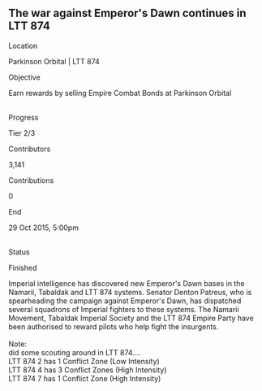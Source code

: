 ## The war against Emperor\'s Dawn continues in LTT 874

Location

Parkinson Orbital \| LTT 874

Objective

Earn rewards by selling Empire Combat Bonds at Parkinson Orbital

\
Progress

Tier 2/3

Contributors

3,141

Contributions

0

End

29 Oct 2015, 5:00pm

\
Status

Finished

Imperial intelligence has discovered new Emperor\'s Dawn bases in the
Namarii, Tabaldak and LTT 874 systems. Senator Denton Patreus, who is
spearheading the campaign against Emperor\'s Dawn, has dispatched
several squadrons of Imperial fighters to these systems. The Namarii
Movement, Tabaldak Imperial Society and the LTT 874 Empire Party have
been authorised to reward pilots who help fight the insurgents.\
\
Note:\
did some scouting around in LTT 874....\
LTT 874 2 has 1 Conflict Zone (Low Intensity)\
LTT 874 4 has 3 Conflict Zones (High Intensity)\
LTT 874 7 has 1 Conflict Zone (High Intensity)
